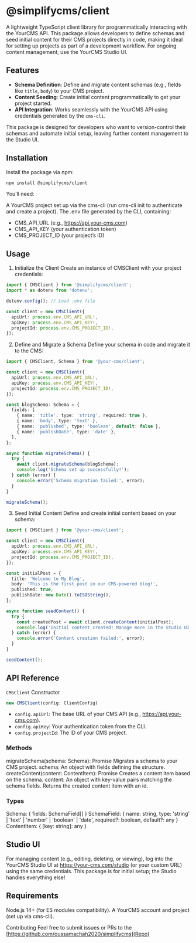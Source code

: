 # @simplifycms/client

A lightweight TypeScript client library for programmatically interacting with the YourCMS API. This package allows developers to define schemas and seed initial content for their CMS projects directly in code, making it ideal for setting up projects as part of a development workflow. For ongoing content management, use the YourCMS Studio UI.

## Features

- **Schema Definition**: Define and migrate content schemas (e.g., fields like `title`, `body`) to your CMS project.
- **Content Seeding**: Create initial content programmatically to get your project started.
- **API Integration**: Works seamlessly with the YourCMS API using credentials generated by the `cms-cli`.

This package is designed for developers who want to version-control their schemas and automate initial setup, leaving further content management to the Studio UI.

## Installation

Install the package via npm:

```bash
npm install @simplifycms/client
```

You’ll need:

A YourCMS project set up via the cms-cli (run cms-cli init to authenticate and create a project).
The .env file generated by the CLI, containing:
- CMS_API_URL (e.g., https://api.your-cms.com)
- CMS_API_KEY (your authentication token)
- CMS_PROJECT_ID (your project’s ID)

## Usage

1. Initialize the Client
Create an instance of CMSClient with your project credentials:

```ts
import { CMSClient } from '@simplifycms/client';
import * as dotenv from 'dotenv';

dotenv.config(); // Load .env file

const client = new CMSClient({
  apiUrl: process.env.CMS_API_URL!,
  apiKey: process.env.CMS_API_KEY!,
  projectId: process.env.CMS_PROJECT_ID!,
});
```
2. Define and Migrate a Schema
Define your schema in code and migrate it to the CMS:

```ts
import { CMSClient, Schema } from '@your-cms/client';

const client = new CMSClient({
  apiUrl: process.env.CMS_API_URL!,
  apiKey: process.env.CMS_API_KEY!,
  projectId: process.env.CMS_PROJECT_ID!,
});

const blogSchema: Schema = {
  fields: [
    { name: 'title', type: 'string', required: true },
    { name: 'body', type: 'text' },
    { name: 'published', type: 'boolean', default: false },
    { name: 'publishDate', type: 'date' },
  ],
};

async function migrateSchema() {
  try {
    await client.migrateSchema(blogSchema);
    console.log('Schema set up successfully!');
  } catch (error) {
    console.error('Schema migration failed:', error);
  }
}

migrateSchema();
```

3. Seed Initial Content
Define and create initial content based on your schema:

```ts
import { CMSClient } from '@your-cms/client';

const client = new CMSClient({
  apiUrl: process.env.CMS_API_URL!,
  apiKey: process.env.CMS_API_KEY!,
  projectId: process.env.CMS_PROJECT_ID!,
});

const initialPost = {
  title: 'Welcome to My Blog',
  body: 'This is the first post in our CMS-powered blog!',
  published: true,
  publishDate: new Date().toISOString(),
};

async function seedContent() {
  try {
    const createdPost = await client.createContent(initialPost);
    console.log('Initial content created! Manage more in the Studio UI.');
  } catch (error) {
    console.error('Content creation failed:', error);
  }
}

seedContent();
```

## API Reference
`CMSClient`
Constructor

```ts
new CMSClient(config: ClientConfig)
```

- `config.apiUrl`: The base URL of your CMS API (e.g., https://api.your-cms.com).
- `config.apiKey`: Your authentication token from the CLI.
- `config.projectId`: The ID of your CMS project.

### Methods
  migrateSchema(schema: Schema): Promise<void>
  Migrates a schema to your CMS project.
  schema: An object with fields defining the structure.
  createContent(content: ContentItem): Promise<ContentItem>
  Creates a content item based on the schema.
  content: An object with key-value pairs matching the schema fields.
  Returns the created content item with an id.

### Types
  Schema: { fields: SchemaField[] }
  SchemaField: { name: string, type: 'string' | 'text' | 'number' | 'boolean' | 'date', required?: boolean, default?: any }
  ContentItem: { [key: string]: any }

## Studio UI
For managing content (e.g., editing, deleting, or viewing), log into the YourCMS Studio UI at https://your-cms.com/studio (or your custom URL) using the same credentials. This package is for initial setup; the Studio handles everything else!

## Requirements
Node.js 14+ (for ES modules compatibility).
A YourCMS account and project (set up via cms-cli).

Contributing
Feel free to submit issues or PRs to the [https://github.com/oussamachah2020/simplifycms](Repo)
